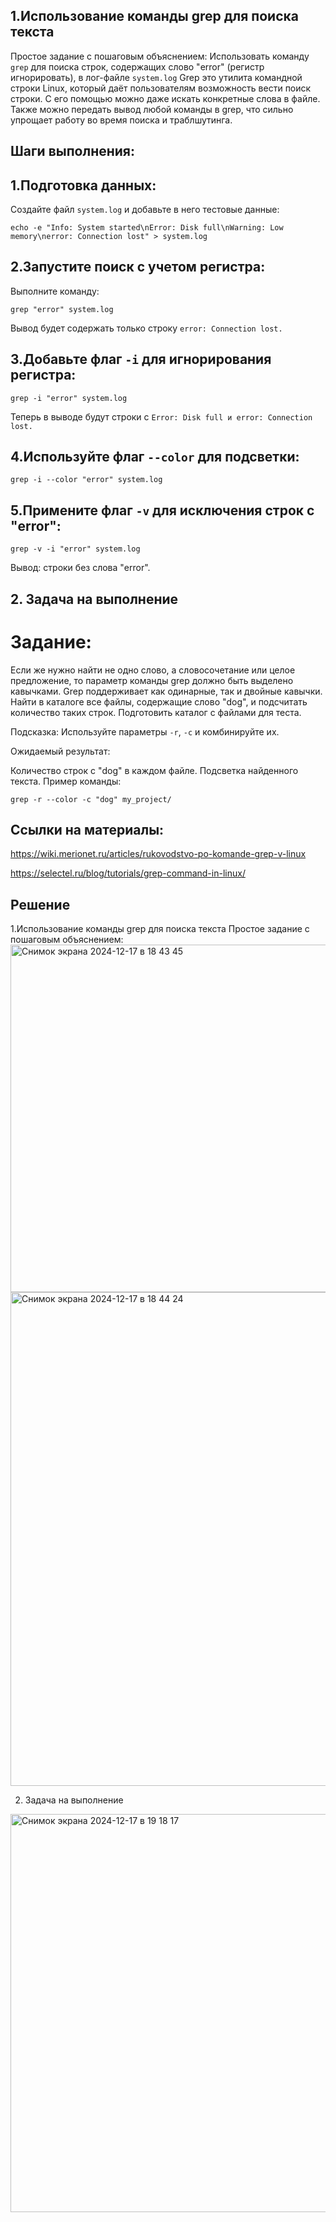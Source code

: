 ## 1.Использование команды grep для поиска текста
Простое задание с пошаговым объяснением:
Использовать команду `grep` для поиска строк, содержащих слово "error" (регистр игнорировать), в лог-файле `system.log`
Grep это утилита командной строки Linux, который даёт пользователям возможность вести поиск строки. С его помощью можно даже искать конкретные слова в файле. Также можно передать вывод любой команды в grep, что сильно упрощает работу во время поиска и траблшутинга.
## Шаги выполнения:

## 1.Подготовка данных:
Создайте файл `system.log` и добавьте в него тестовые данные:
```
echo -e "Info: System started\nError: Disk full\nWarning: Low memory\nerror: Connection lost" > system.log
```
## 2.Запустите поиск с учетом регистра:
Выполните команду:
```
grep "error" system.log
```
Вывод будет содержать только строку `error: Connection lost.`
## 3.Добавьте флаг `-i` для игнорирования регистра:
```
grep -i "error" system.log
```
Теперь в выводе будут строки с `Error: Disk full и error: Connection lost.`
## 4.Используйте флаг `--color` для подсветки:
```
grep -i --color "error" system.log
```
## 5.Примените флаг `-v` для исключения строк с "error":
```
grep -v -i "error" system.log
```
Вывод: строки без слова "error".


## 2. Задача на выполнение
# Задание:
Если же нужно найти не одно слово, а словосочетание или целое предложение, то параметр команды grep должно быть выделено кавычками. Grep поддерживает как одинарные, так и двойные кавычки.
Найти в каталоге все файлы, содержащие слово "dog", и подсчитать количество таких строк. Подготовить каталог с файлами для теста.

Подсказка: Используйте параметры `-r`, `-c` и комбинируйте их.

Ожидаемый результат:

Количество строк с "dog" в каждом файле.
Подсветка найденного текста.
Пример команды:
```
grep -r --color -c "dog" my_project/
```
## Ссылки на материалы:

https://wiki.merionet.ru/articles/rukovodstvo-po-komande-grep-v-linux

https://selectel.ru/blog/tutorials/grep-command-in-linux/

## Решение 
1.Использование команды grep для поиска текста
Простое задание с пошаговым объяснением: 
<img width="556" alt="Снимок экрана 2024-12-17 в 18 43 45" src="https://github.com/user-attachments/assets/d0797a4d-5725-4ba4-ba7f-bd81a56b06e0" />
<img width="790" alt="Снимок экрана 2024-12-17 в 18 44 24" src="https://github.com/user-attachments/assets/0067bf24-d95d-4b11-9d30-d65f78f6a7c5" />

2. Задача на выполнение
<img width="637" alt="Снимок экрана 2024-12-17 в 19 18 17" src="https://github.com/user-attachments/assets/d8522ce1-92a8-4814-810b-5fbcc8c4f065" />

